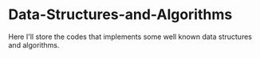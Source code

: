 # Data-Structures-and-Algorithms
Here I'll store the codes that implements some well known data structures and algorithms.
